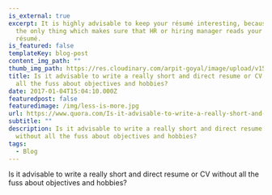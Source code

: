 ```yaml
---
is_external: true
excerpt: It is highly advisable to keep your résumé interesting, because that is
  the only thing which makes sure that HR or hiring manager reads your full
  résumé.
is_featured: false
templateKey: blog-post
content_img_path: ""
thumb_img_path: https://res.cloudinary.com/arpit-goyal/image/upload/v1558448514/images/featured-images/less-is-more.jpg
title: Is it advisable to write a really short and direct resume or CV without
  all the fuss about objectives and hobbies?
date: 2017-01-04T15:04:10.000Z
featuredpost: false
featuredimage: /img/less-is-more.jpg
url: https://www.quora.com/Is-it-advisable-to-write-a-really-short-and-direct-resume-or-CV-without-all-the-fuss-about-objectives-and-hobbies/answer/Arpit-Goyal-14
subtitle: ""
description: Is it advisable to write a really short and direct resume or CV
  without all the fuss about objectives and hobbies?
tags:
  - Blog
---
```

Is it advisable to write a really short and direct resume or CV without all the fuss about objectives and hobbies?